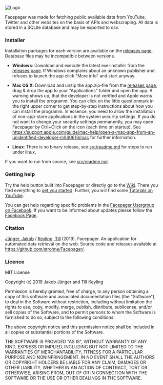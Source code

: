 ﻿![Logo](https://raw.github.com/strohne/Facepager/master/icons/icon_facepager.png)

Facepager was made for fetching public available data from YouTube, Twitter and other websites on the basis of APIs and webscraping. All data is stored in a SQLite database and may be exported to csv. 

### Installer

Installation packages for each version are available on the [releases page](https://github.com/strohne/Facepager/releases). Database files may be incompatible between versions.

- **Windows**: Download and execute the latest exe-installer from the [releases page](https://github.com/strohne/Facepager/releases). If Windows complains about an unknown publisher and refuses to launch the app click "More info" and start anyway.
- **Mac OS X**: Download and unzip the app.zip-file from the [releases page](https://github.com/strohne/Facepager/releases), drag & drop the app to your "Applications" folder and open the app. A warning shows up, that the developer is not verified and Apple warns you to install the programm. You can click on the little questionmark in the right upper corner to get step-by-step instructions about how you can install the programm. In essence, you need to allow the installation of non-app-store applications in the system security settings. If you do not want to change your security settings permanently, you may open Facepager by Ctrl+Click on the icon (each time on startup). See https://support.apple.com/guide/mac-help/open-a-mac-app-from-an-unidentified-developer-mh40616/mac for further information.

- **Linux**: There is no binary release, see [src/readme.md](https://github.com/strohne/Facepager/blob/master/src/readme.md) for steps to run under linux.

If you want to run from source, see [src/readme.md](https://github.com/strohne/Facepager/blob/master/src/readme.md).

### Getting help

Try the help button built into Facepager or directly go to the [Wiki](https://github.com/strohne/Facepager/wiki). There you find everything to [get you started](https://github.com/strohne/Facepager/wiki/Getting-Started). Further, you will find some [Tutorials on YouTube](https://www.youtube.com/channel/UCiIbKv5b5rz-6LPTLQgVGug).

You can get help regarding specific problems in the [Facepager Usergroup on Facebook](https://www.facebook.com/groups/136224396995428/). If you want to be informed about updates please follow the [Facebook Page](https://www.facebook.com/facepagerpage).


### Citation

[Jünger, Jakob](https://ipk.uni-greifswald.de/kommunikationswissenschaft/dr-jakob-juenger/) / [Keyling, Till](http://tillkeyling.com/) (2019). Facepager. An application for automated data retrieval on the web. Source code and releases available at https://github.com/strohne/Facepager/.

### Licence


MIT License

Copyright (c) 2019 Jakob Jünger and Till Keyling

Permission is hereby granted, free of charge, to any person obtaining a copy
of this software and associated documentation files (the "Software"), to deal
in the Software without restriction, including without limitation the rights
to use, copy, modify, merge, publish, distribute, sublicense, and/or sell
copies of the Software, and to permit persons to whom the Software is
furnished to do so, subject to the following conditions:

The above copyright notice and this permission notice shall be included in all
copies or substantial portions of the Software.

THE SOFTWARE IS PROVIDED "AS IS", WITHOUT WARRANTY OF ANY KIND, EXPRESS OR
IMPLIED, INCLUDING BUT NOT LIMITED TO THE WARRANTIES OF MERCHANTABILITY,
FITNESS FOR A PARTICULAR PURPOSE AND NONINFRINGEMENT. IN NO EVENT SHALL THE
AUTHORS OR COPYRIGHT HOLDERS BE LIABLE FOR ANY CLAIM, DAMAGES OR OTHER
LIABILITY, WHETHER IN AN ACTION OF CONTRACT, TORT OR OTHERWISE, ARISING FROM,
OUT OF OR IN CONNECTION WITH THE SOFTWARE OR THE USE OR OTHER DEALINGS IN THE
SOFTWARE.

